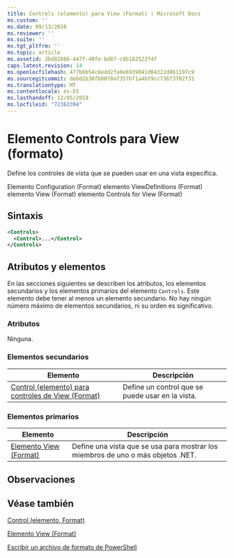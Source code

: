 ```yaml
---
title: Controls (elemento) para View (Format) | Microsoft Docs
ms.custom: ''
ms.date: 09/13/2016
ms.reviewer: ''
ms.suite: ''
ms.tgt_pltfrm: ''
ms.topic: article
ms.assetid: 3bd82666-447f-40fe-bd87-c8b182522f4f
caps.latest.revision: 14
ms.openlocfilehash: 477b8b54c8edd2fa0e6939041d04322d861197c9
ms.sourcegitcommit: debd2b38fb8070a7357bf1a4bf9cc736f3702f31
ms.translationtype: MT
ms.contentlocale: es-ES
ms.lasthandoff: 12/05/2019
ms.locfileid: "72363394"
---
```

# <a name="controls-element-for-view-format"></a>Elemento Controls para View (formato)

Define los controles de vista que se pueden usar en una vista específica.

Elemento Configuration (Format) elemento ViewDefinitions (Format) elemento View (Format) elemento Controls for View (Format)

## <a name="syntax"></a>Sintaxis

```xml
<Controls>
  <Control>...</Control>
</Controls>
```

## <a name="attributes-and-elements"></a>Atributos y elementos

En las secciones siguientes se describen los atributos, los elementos secundarios y los elementos primarios del elemento `Controls`. Este elemento debe tener al menos un elemento secundario. No hay ningún número máximo de elementos secundarios, ni su orden es significativo.

### <a name="attributes"></a>Atributos

Ninguna.

### <a name="child-elements"></a>Elementos secundarios

|Elemento|Descripción|
|-------------|-----------------|
|[Control (elemento) para controles de View (Format)](./control-element-for-controls-for-view-format.md)|Define un control que se puede usar en la vista.|

### <a name="parent-elements"></a>Elementos primarios

|Elemento|Descripción|
|-------------|-----------------|
|[Elemento View (Format)](./view-element-format.md)|Define una vista que se usa para mostrar los miembros de uno o más objetos .NET.|

## <a name="remarks"></a>Observaciones

## <a name="see-also"></a>Véase también

[Control (elemento, Format)](./control-element-for-controls-for-view-format.md)

[Elemento View (Format)](./view-element-format.md)

[Escribir un archivo de formato de PowerShell](./writing-a-powershell-formatting-file.md)
